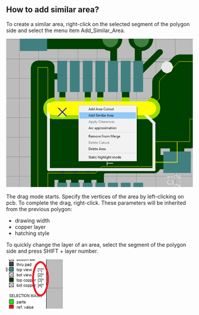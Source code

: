 ## How to add similar area?

To create a similar area, right-click on the selected segment of the polygon side and select the menu item Add_Similar_Area.

![similar copper area](pictures/similar_area1.png)

The drag mode starts. Specify the vertices of the area by left-clicking on pcb. To complete the drag, right-click.
These parameters will be inherited from the previous polygon:

- drawing width
- copper layer
- hatching style

To quickly change the layer of an area, select the segment of the polygon side and press SHIFT + layer number.

![How to add similar area](pictures/similar_area2.png)

